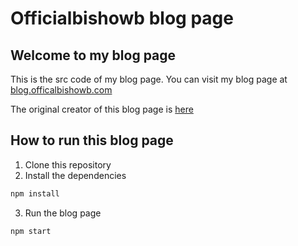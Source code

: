 # Officialbishowb blog page


## Welcome to my blog page

This is the src code of my blog page. You can visit my blog page at [blog.officalbishowb.com](https://blog.officialbishowb.com)

The original creator of this blog page is [here](https://github.com/danielcgilibert/blog-template)


## How to run this blog page

1. Clone this repository
2. Install the dependencies
```bash
npm install
```

3. Run the blog page
```bash
npm start
```


